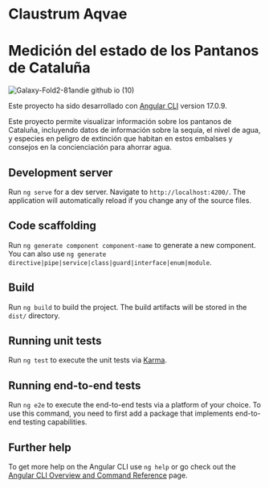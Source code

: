 
# Claustrum Aqvae
# Medición del estado de los Pantanos de Cataluña

![Galaxy-Fold2-81andie github io (10)](https://github.com/user-attachments/assets/22f2f7c6-2c7a-406e-add4-dd6ebd96d8f4)

Este proyecto ha sido desarrollado con  [Angular CLI](https://github.com/angular/angular-cli) version 17.0.9.

Este proyecto permite visualizar información sobre los pantanos de Cataluña, incluyendo datos  de información sobre la sequía, el nivel de agua, y especies en peligro de extinción que habitan en estos embalses y consejos en la concienciación para ahorrar agua.

## Development server

Run `ng serve` for a dev server. Navigate to `http://localhost:4200/`. The application will automatically reload if you change any of the source files.

## Code scaffolding

Run `ng generate component component-name` to generate a new component. You can also use `ng generate directive|pipe|service|class|guard|interface|enum|module`.

## Build

Run `ng build` to build the project. The build artifacts will be stored in the `dist/` directory.

## Running unit tests

Run `ng test` to execute the unit tests via [Karma](https://karma-runner.github.io).

## Running end-to-end tests

Run `ng e2e` to execute the end-to-end tests via a platform of your choice. To use this command, you need to first add a package that implements end-to-end testing capabilities.

## Further help

To get more help on the Angular CLI use `ng help` or go check out the [Angular CLI Overview and Command Reference](https://angular.io/cli) page.
